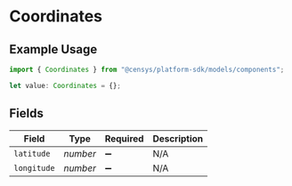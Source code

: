 # Coordinates

## Example Usage

```typescript
import { Coordinates } from "@censys/platform-sdk/models/components";

let value: Coordinates = {};
```

## Fields

| Field              | Type               | Required           | Description        |
| ------------------ | ------------------ | ------------------ | ------------------ |
| `latitude`         | *number*           | :heavy_minus_sign: | N/A                |
| `longitude`        | *number*           | :heavy_minus_sign: | N/A                |
